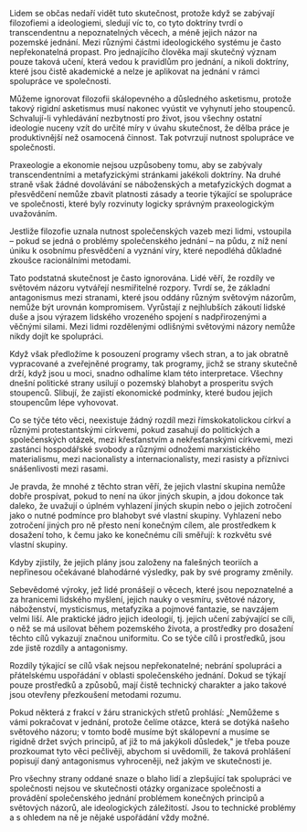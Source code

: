 Lidem se občas nedaří vidět tuto skutečnost, <prosody rate="95%">protože když se zabývají filozofiemi a ideologiemi, sledují víc to, co tyto doktríny tvrdí o transcendentnu a nepoznatelných věcech,</prosody> a méně jejich názor na pozemské jednání. <break time="0.3s"/> <emphasis level="moderate">Mezi různými částmi ideologického systému je často nepřekonatelná propast.</emphasis> <break time="0.3s"/> Pro jednajícího člověka mají skutečný význam pouze taková učení, která vedou k pravidlům pro jednání, a nikoli doktríny, které jsou čistě akademické a nelze je aplikovat na jednání v rámci spolupráce ve společnosti.

<!-- [AUDIO: .data/4-markdown-chunks-optimized/chapter_38e_paragraph_1.mp3 -->

Můžeme ignorovat filozofii skálopevného a důsledného asketismu, protože takový rigidní asketismus musí nakonec vyústit ve vyhynutí jeho stoupenců. <break time="0.4s"/> <prosody rate="90%">Schvalují-li vyhledávání nezbytností pro život, jsou všechny ostatní ideologie nuceny vzít do určité míry v úvahu skutečnost, že dělba práce je produktivnější než osamocená činnost.</prosody> <break time="0.3s"/> Tak potvrzují nutnost spolupráce ve společnosti.

<!-- [AUDIO: .data/4-markdown-chunks-optimized/chapter_38e_paragraph_2.mp3 -->

<emphasis level="moderate">Praxeologie a ekonomie</emphasis> nejsou uzpůsobeny tomu, aby se zabývaly transcendentními a metafyzickými stránkami jakékoli doktríny. <break time="0.3s"/> Na druhé straně však <prosody rate="90%">žádné dovolávání se náboženských a metafyzických dogmat a přesvědčení nemůže zbavit platnosti zásady a teorie týkající se spolupráce ve společnosti, které byly rozvinuty logicky správným praxeologickým uvažováním.</prosody>

<!-- [AUDIO: .data/4-markdown-chunks-optimized/chapter_38e_paragraph_3.mp3 -->

Jestliže filozofie uznala nutnost společenských vazeb mezi lidmi, <emphasis level="strong">vstoupila</emphasis> – pokud se jedná o problémy společenského jednání – <emphasis level="strong">na půdu, z níž není úniku</emphasis> k osobnímu přesvědčení a vyznání víry, které nepodléhá důkladné zkoušce racionálními metodami.

<!-- [AUDIO: .data/4-markdown-chunks-optimized/chapter_38e_paragraph_4.mp3 -->

<prosody rate="95%">Tato podstatná skutečnost je často ignorována. Lidé věří, že rozdíly ve světovém názoru vytvářejí nesmiřitelné rozpory.</prosody> <break time="0.3s"/> Tvrdí se, že <emphasis level="moderate">základní antagonismus mezi stranami</emphasis>, které jsou oddány různým světovým názorům, nemůže být urovnán kompromisem. <break time="0.3s"/> <prosody rate="90%">Vyrůstají z nejhlubších zákoutí lidské duše a jsou výrazem lidského vrozeného spojení s nadpřirozenými a věčnými silami.</prosody> <break time="0.4s"/> Mezi lidmi rozdělenými odlišnými světovými názory nemůže nikdy dojít ke spolupráci.

<!-- [AUDIO: .data/4-markdown-chunks-optimized/chapter_38e_paragraph_5.mp3 -->

Když však předložíme k posouzení programy všech stran, a to jak obratně vypracované a zveřejněné programy, tak programy, jichž se strany skutečně drží, když jsou u moci, <emphasis level="moderate">snadno odhalíme klam této interpretace.</emphasis> <break time="0.3s"/> <prosody rate="95%">Všechny dnešní politické strany usilují o pozemský blahobyt a prosperitu svých stoupenců. Slibují, že zajistí ekonomické podmínky, které budou jejich stoupencům lépe vyhovovat.</prosody>

<!-- [AUDIO: .data/4-markdown-chunks-optimized/chapter_38e_paragraph_6.mp3 -->

Co se týče této věci, neexistuje žádný rozdíl mezi římskokatolickou církví a různými protestantskými církvemi, pokud zasahují do politických a společenských otázek, <break time="0.3s"/> mezi křesťanstvím a nekřesťanskými církvemi, <break time="0.3s"/> mezi zastánci hospodářské svobody a různými odnožemi marxistického materialismu, <break time="0.3s"/> mezi nacionalisty a internacionalisty, <break time="0.3s"/> mezi rasisty a příznivci snášenlivosti mezi rasami.

<!-- [AUDIO: .data/4-markdown-chunks-optimized/chapter_38e_paragraph_7.mp3 -->

Je pravda, že mnohé z těchto stran věří, <prosody rate="95%">že jejich vlastní skupina nemůže dobře prospívat, pokud to není na úkor jiných skupin,</prosody> a jdou dokonce tak daleko, že uvažují o úplném vyhlazení jiných skupin nebo o jejich zotročení jako o nutné podmínce pro blahobyt své vlastní skupiny. <break time="0.4s"/> <emphasis level="moderate">Vyhlazení nebo zotročení jiných pro ně přesto není konečným cílem, ale prostředkem k dosažení toho, k čemu jako ke konečnému cíli směřují: k rozkvětu své vlastní skupiny.</emphasis>

<!-- [AUDIO: .data/4-markdown-chunks-optimized/chapter_38e_paragraph_8.mp3 -->

Kdyby zjistily, že jejich plány jsou založeny na falešných teoriích a nepřinesou očekávané blahodárné výsledky, pak by své programy změnily.

<!-- [AUDIO: .data/4-markdown-chunks-optimized/chapter_38e_paragraph_9.mp3 -->

<prosody rate="90%">Sebevědomé výroky, jež lidé pronášejí o věcech, které jsou nepoznatelné a za hranicemi lidského myšlení, jejich nauky o vesmíru, světové názory, náboženství, mysticismus, metafyzika a pojmové fantazie, se navzájem velmi liší.</prosody> <break time="0.4s"/> Ale <emphasis level="strong">praktické jádro jejich ideologií</emphasis>, tj. jejich učení zabývající se cíli, o něž se má usilovat během pozemského života, a prostředky pro dosažení těchto cílů vykazují značnou uniformitu. <break time="0.3s"/> Co se týče cílů i prostředků, jsou zde jistě rozdíly a antagonismy.

<!-- [AUDIO: .data/4-markdown-chunks-optimized/chapter_38e_paragraph_10.mp3 -->

<emphasis level="moderate">Rozdíly týkající se cílů však nejsou nepřekonatelné;</emphasis> nebrání spolupráci a přátelskému uspořádání v oblasti společenského jednání. <break time="0.3s"/> Dokud se týkají pouze prostředků a způsobů, mají čistě technický charakter a jako takové jsou otevřeny přezkoušení metodami rozumu.

<!-- [AUDIO: .data/4-markdown-chunks-optimized/chapter_38e_paragraph_11.mp3 -->

<prosody rate="95%">Pokud některá z frakcí v žáru stranických střetů prohlásí: „Nemůžeme s vámi pokračovat v jednání, protože čelíme otázce, která se dotýká našeho světového názoru; v tomto bodě musíme být skálopevní a musíme se rigidně držet svých principů, ať již to má jakýkoli důsledek,"</prosody> je třeba pouze prozkoumat tyto věci pečlivěji, abychom si uvědomili, že taková prohlášení popisují daný antagonismus vyhroceněji, než jakým ve skutečnosti je.

<!-- [AUDIO: .data/4-markdown-chunks-optimized/chapter_38e_paragraph_12.mp3 -->

<prosody volume="+1dB" rate="90%">Pro všechny strany oddané snaze o blaho lidí a zlepšující tak spolupráci ve společnosti nejsou ve skutečnosti otázky organizace společnosti a provádění společenského jednání problémem konečných principů a světových názorů, ale ideologických záležitostí.</prosody> <break time="0.3s"/> <emphasis level="moderate">Jsou to technické problémy a s ohledem na ně je nějaké uspořádání vždy možné.</emphasis>

<!-- [AUDIO: .data/4-markdown-chunks-optimized/chapter_38e_paragraph_13.mp3 -->
